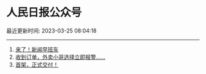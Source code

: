 # 人民日报公众号

最近更新时间: 2023-03-25 08:04:18

--- 
1. [来了！新闻早班车](https://mp.weixin.qq.com/s/PHRRC1Os0jn2F6GZcs2clg) 
2. [收到订单，外卖小哥选择立即报警……](https://mp.weixin.qq.com/s/jgQVftkaAO-Y_C1KKur7Xg) 
3. [首架，正式交付！](https://mp.weixin.qq.com/s/s3fluJ5jtaVQQp5pHR2Nfg) 

